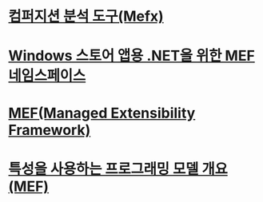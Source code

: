 # [컴퍼지션 분석 도구(Mefx)](composition-analysis-tool-mefx.md)
# [Windows 스토어 앱용 .NET을 위한 MEF 네임스페이스](mef-for-net-for-windows-store-apps.md)
# [MEF(Managed Extensibility Framework)](index.md)
# [특성을 사용하는 프로그래밍 모델 개요(MEF)](attributed-programming-model-overview-mef.md)
